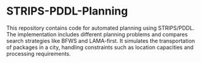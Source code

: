 # STRIPS-PDDL-Planning
This repository contains code for automated planning using STRIPS/PDDL. The implementation includes different planning problems and compares search strategies like BFWS and LAMA-first. It simulates the transportation of packages in a city, handling constraints such as location capacities and processing requirements.
